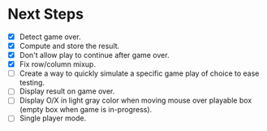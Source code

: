 # Next Steps

- [X] Detect game over.
- [X] Compute and store the result.
- [X] Don't allow play to continue after game over.
- [X] Fix row/column mixup.
- [ ] Create a way to quickly simulate a specific game play of choice to ease testing.
- [ ] Display result on game over.
- [ ] Display O/X in light gray color when moving mouse over playable box (empty box when game is in-progress).
- [ ] Single player mode.
